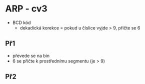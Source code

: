 # ARP - cv3

- BCD kód
    - dekadická korekce = pokud u číslice vyjde > 9, přičte se 6

## Př1
- převede se na bin
- 6 se přičte k prostřednímu segmentu (je > 9)

## Př2